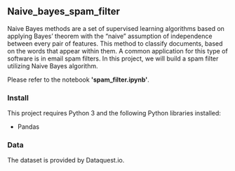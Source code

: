 ## Naive_bayes_spam_filter

Naive Bayes methods are a set of supervised learning algorithms based on applying Bayes’ theorem with the “naive” assumption of independence between every pair of features. This method to classify documents, based on the words that appear within them. A common application for this type of software is in email spam filters. In this project, we will build a spam filter utilizing Naive Bayes algorithm.  

Please refer to the notebook **'spam_filter.ipynb'**.

### Install
This project requires Python 3 and the following Python libraries installed:
- Pandas 

### Data
The dataset is provided by Dataquest.io.
